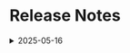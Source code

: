 # Release Notes

<details>
  <summary>2025-05-16</summary>

## Infrastructure Changes

NA

## Content Changes

NA

## Screenshot Updates

- **Changes**:

      * Updated Getting started Page with the Architecture Diagram.
      * **Lab 01**: Added a note to close the Query Editor preview and resolved rendering issues.
      * **Lab 02**: Included a note regarding the pop-up that appears when working with Azure Cosmos DB. Updated the SQL query to reflect the correct database name.
      * **Lab 03**: Added numbering next to the action items to enhance user experience.
      * **Lab 05**: Updated the instructions based on the correct data retrieved after querying the database.

## Testing Notes

- **Testing Date**: 2025-05-16
- **Tester**: [Sachitha B S]
- **Resolved Issues**: NA

---
</details>

